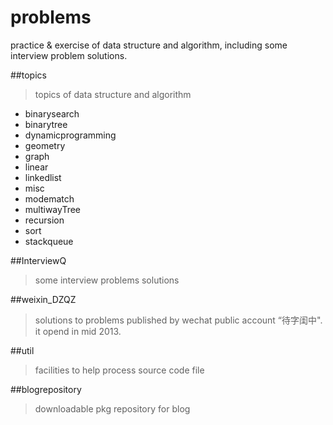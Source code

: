 problems
========

practice & exercise of data structure and algorithm, including some interview problem solutions.

##topics
 > topics of data structure and algorithm
 
 - binarysearch
 - binarytree
 - dynamicprogramming
 - geometry
 - graph
 - linear
 - linkedlist
 - misc
 - modematch
 - multiwayTree
 - recursion
 - sort
 - stackqueue
 
##InterviewQ
 > some interview problems solutions
 
##weixin_DZQZ
 > solutions to problems published by wechat public account “待字闺中". it opend in mid 2013.
 
##util
 > facilities to help process source code file 
 
##blogrepository
 > downloadable pkg repository for blog

